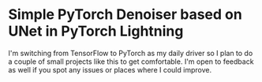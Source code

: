 # Simple PyTorch Denoiser based on UNet in PyTorch Lightning

I'm switching from TensorFlow to PyTorch as my daily driver so I plan to do a
couple of small projects like this to get comfortable. I'm open to feedback as well
if you spot any issues or places where I could improve.
